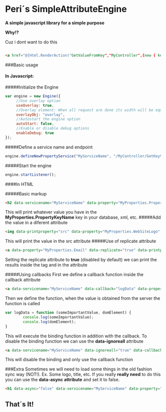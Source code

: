 # Peri´s SimpleAttributeEngine
**A simple javascript library for a simple purpose**

**Why!?**

Cuz i dont want to do this

``` html

<a href="@{Html.RenderAction("GetValueFromKey","MyController",{new { key="someAwesomeUrl"  }})}"> @{Html.RenderAction("GetValueFromKey","MyController",{new {key="awesomeKey"}})}</a>

```


###Basic usage
#### In Javascript:
#####Initialize the Engine
```javascript
var engine = new Engine({
     //Use overlay option
     useOverlay: true,
     //Overlay element: When all request are done its width will be equal to 0%
     overlayObj: "overlay",
     //Autostart the engine option
     autoStart: false,
     //Enable or disable debug options
     enableDebug: true
});
```

#####Define a service name and endpoint
```javascript
engine.defineNewPropertyService("MyServiceName", "/MyController/GetKeyValuePropsByKey");
```
#####Start the engine
```javascript
engine.startListener();
```

####In HTML

#####Basic markup
``` html
<h2 data-servicename="MyServiceName" data-property="MyProperties.PropertyKeyName"></h2>
```
This will print whatever value you have in the **MyProperties.PropertyKeyName** key in your database, xml, etc.
#####Add the value in a diferent attribute
``` html
<img data-printproperty="src" data-property="MyProperties.WebSiteLogo" data-servicename="MyServiceName"  />
```
This will print the value in the src attribute
#####Use of replicate attribute
``` html
<a data-property="MyProperties.Email" data-replicate="true" data-printproperty="href" data-servicename="MyServiceName"></a>
```
Setting the replicate attribute to **true** (disabled by default) we can print the results inside the tag and in the attribute

#####Using callbacks
First we define a callback function inside the callback attribute
``` html
<a data-servicename="MyServiceName" data-callback="logData" data-property="MyProperties.SomeImportantValue"></a>
```
Then we define the function, when the value is obtained from the server the function is called
``` javascript
var logData = function (someImportantValue, domElement) {
        console.log(someImportantValue);
        console.log(domElement);
}
```
This will execute the binding function in addition with the callback.
To disable the binding function we can use the **data-ignoreall** attribute
``` html
<a data-servicename="MyServiceName" data-ignoreall="true" data-callback="logData" data-property="MyProperties.SomeImportantValue"></a>
```
This will disable the binding and only use the callback function

###Extra
Sometimes we will need to load some things in the old fashion sync way (NOT!).
Ex. Some logo, title, etc.
If you really **really need** to do this you can use the **data-async attribute** and set it to false.
``` html
<h1 data-async="false" data-servicename="MyServiceName" data-property="MyProperties.SomeUberImportantTitleThatMustBeDisplayedASAP"></h1>
```

## That´s It! ##
